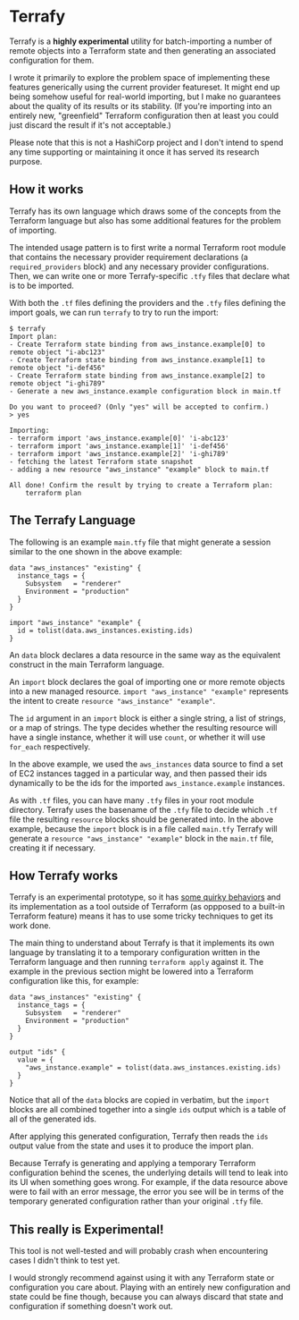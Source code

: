 # Terrafy

Terrafy is a **highly experimental** utility for batch-importing a number of
remote objects into a Terraform state and then generating an associated
configuration for them.

I wrote it primarily to explore the problem space of implementing these
features generically using the current provider featureset. It might end up
being somehow useful for real-world importing, but I make no guarantees about
the quality of its results or its stability. (If you're importing into an
entirely new, "greenfield" Terraform configuration then at least you could just
discard the result if it's not acceptable.)

Please note that this is not a HashiCorp project and I don't intend to spend
any time supporting or maintaining it once it has served its research purpose.

## How it works

Terrafy has its own language which draws some of the concepts from the
Terraform language but also has some additional features for the problem of
importing.

The intended usage pattern is to first write a normal Terraform root module that
contains the necessary provider requirement declarations (a
`required_providers` block) and any necessary provider configurations.
Then, we can write one or more Terrafy-specific `.tfy` files that declare what
is to be imported.

With both the `.tf` files defining the providers and the `.tfy` files defining
the import goals, we can run `terrafy` to try to run the import:

```
$ terrafy
Import plan:
- Create Terraform state binding from aws_instance.example[0] to remote object "i-abc123"
- Create Terraform state binding from aws_instance.example[1] to remote object "i-def456"
- Create Terraform state binding from aws_instance.example[2] to remote object "i-ghi789"
- Generate a new aws_instance.example configuration block in main.tf

Do you want to proceed? (Only "yes" will be accepted to confirm.)
> yes

Importing:
- terraform import 'aws_instance.example[0]' 'i-abc123'
- terraform import 'aws_instance.example[1]' 'i-def456'
- terraform import 'aws_instance.example[2]' 'i-ghi789'
- fetching the latest Terraform state snapshot
- adding a new resource "aws_instance" "example" block to main.tf

All done! Confirm the result by trying to create a Terraform plan:
    terraform plan
```

## The Terrafy Language

The following is an example `main.tfy` file that might generate a session
similar to the one shown in the above example:

```hcl
data "aws_instances" "existing" {
  instance_tags = {
    Subsystem   = "renderer"
    Environment = "production"
  }
}

import "aws_instance" "example" {
  id = tolist(data.aws_instances.existing.ids)
}
```

An `data` block declares a data resource in the same way as the equivalent
construct in the main Terraform language.

An `import` block declares the goal of importing one or more remote objects
into a new managed resource. `import "aws_instance" "example"` represents
the intent to create `resource "aws_instance" "example"`.

The `id` argument in an `import` block is either a single string, a list
of strings, or a map of strings. The type decides whether the resulting
resource will have a single instance, whether it will use `count`, or whether
it will use `for_each` respectively.

In the above example, we used the `aws_instances` data source to find a set
of EC2 instances tagged in a particular way, and then passed their ids
dynamically to be the ids for the imported `aws_instance.example` instances.

As with `.tf` files, you can have many `.tfy` files in your root module
directory. Terrafy uses the basename of the `.tfy` file to decide which
`.tf` file the resulting `resource` blocks should be generated into. In the
above example, because the `import` block is in a file called `main.tfy`
Terrafy will generate a `resource "aws_instance" "example"` block in the
`main.tf` file, creating it if necessary.

## How Terrafy works

Terrafy is an experimental prototype, so it has
[some quirky behaviors](./docs/quirks.md) and its implementation as a tool
outside of Terraform (as oppposed to a built-in Terraform feature) means it
has to use some tricky techniques to get its work done.

The main thing to understand about Terrafy is that it implements its own
language by translating it to a temporary configuration written in the
Terraform language and then running `terraform apply` against it. The
example in the previous section might be lowered into a Terraform configuration
like this, for example:

```hcl
data "aws_instances" "existing" {
  instance_tags = {
    Subsystem   = "renderer"
    Environment = "production"
  }
}

output "ids" {
  value = {
    "aws_instance.example" = tolist(data.aws_instances.existing.ids)
  }
}
```

Notice that all of the `data` blocks are copied in verbatim, but the `import`
blocks are all combined together into a single `ids` output which is a table
of all of the generated ids.

After applying this generated configuration, Terrafy then reads the `ids`
output value from the state and uses it to produce the import plan.

Because Terrafy is generating and applying a temporary Terraform configuration
behind the scenes, the underlying details will tend to leak into its UI
when something goes wrong. For example, if the data resource above were to
fail with an error message, the error you see will be in terms of the temporary
generated configuration rather than your original `.tfy` file.

## This really is Experimental!

This tool is not well-tested and will probably crash when encountering cases
I didn't think to test yet.

I would strongly recommend against using it with any Terraform state or
configuration you care about. Playing with an entirely new configuration
and state could be fine though, because you can always discard that state
and configuration if something doesn't work out.
